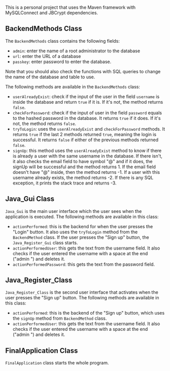 This is a personal project that uses the Maven framework with MySQLConnect and JBCrypt dependencies.

BackendMethods Class
--------------------

The `BackendMethods` class contains the following fields:

-   `admin`: enter the name of a root administrator to the database
-   `url`: enter the URL of a database
-   `passkey`: enter password to enter the database.

Note that you should also check the functions with SQL queries to change the name of the database and table to use.

The following methods are available in the `BackendMethods` class:

-   `userAlreadyExist`: check if the input of the user in the field `username` is inside the database and return `true` if it is. If it's not, the method returns `false`.
-   `checkForPassword`: check if the input of user in the field `password` equals to the hashed password in the database. It returns `true` if it does. If it's not, the method returns `false`.
-   `tryToLogin`: uses the `userAlreadyExist` and `checkForPassword` methods. It returns `true` if the last 2 methods returned `true`, meaning the login is successful. It returns `false` if either of the previous methods returned `false`.
-   `signUp`: this method uses the `userAlreadyExist` method to know if there is already a user with the same username in the database. If there isn't, it also checks the email field to have symbol "@" and if it does, the signUp will be successful and the method returns 1. If the email field doesn't have "@" inside, then the method returns -1. If a user with this username already exists, the method returns -2. If there is any SQL exception, it prints the stack trace and returns -3.

Java_Gui Class
--------------

`Java_Gui` is the main user interface which the user sees when the application is executed. The following methods are available in this class:

-   `actionPerformed`: this is the backend for when the user presses the "Login" button. It also uses the `tryToLogin` method from the `BackendMethod` class. If the user presses the "Sign up" button, the `Java_Register_Gui` class starts.
-   `actionPerformedUser`: this gets the text from the username field. It also checks if the user entered the username with a space at the end ("admin ") and deletes it.
-   `actionPerformedPassword`: this gets the text from the password field.

Java_Register_Class
-------------------

`Java_Register_Class` is the second user interface that activates when the user presses the "Sign up" button. The following methods are available in this class:

-   `actionPerformed`: this is the backend of the "Sign up" button, which uses the `signUp` method from `BackendMethod` class.
-   `actionPerformedUser`: this gets the text from the username field. It also checks if the user entered the username with a space at the end ("admin ") and deletes it.

FinalApplication Class
----------------------

`FinalApplication` class starts the whole program.
